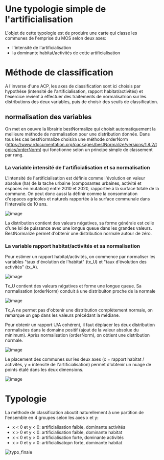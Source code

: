 # Une typologie simple de l'artificialisation

L'objet de cette typologie est de produire une carte qui classe les communes de l'emprise du MOS selon deux axes:
- l'intensité de l'artificialisation
- la dominante habitat/activités de cette artificialisation

# Méthode de classification

A l'inverse d'une ACP, les axes de classification sont ici choisis par hypothèse (intensité de l'artificialisation, rapport habitat/activités) et l'exercice revient à effectuer des traitements de normalisatrion sur les distributions des deux variables, puis de choisir des seuils de classification.

## normalisation des variables

On met en oeuvre la librairie bestNormalize qui choisit automatiquement la meilleure méthode de normalisation pour une distribution donnée. Dans tous les cas bestNormalize choisira une méthode orderNorm (https://www.rdocumentation.org/packages/bestNormalize/versions/1.8.2/topics/orderNorm) qui fonctionne selon un principe simple de classement par rang.

### La variable intensité de l'artificialisation et sa normalisation

L'intensité de l'artificialisation est définie comme l'évolution en valeur absolue (ha) de la tache urbaine (composantes urbaines, activité et espaces en mutation) entre 2010 et 2020, rapportée à la surface totale de la commune. On peut donc aussi la définir comme la consommation d'espaces agricoles et naturels rapportée à la surface communale dans l'intervalle de 10 ans.

![image](https://user-images.githubusercontent.com/11749671/170271290-5f070c2c-da0d-4851-af38-d4551e591bdd.png)

La distribution contient des valeurs négatives, sa forme générale est celle d'une loi de puissance avec une longue queue dans les grandes valeurs. BestNormalize permet d'obtenir une distribution normale autour de zéro.

### La variable rapport habitat/activités et sa normalisation

Pour estimer un rapport habitat/activités, on commence par normaliser les variables "taux d'évolution de l'habitat" (tx_U) et "taux d'évolution des activités" (tx_A).

![image](https://user-images.githubusercontent.com/11749671/170272928-c4723d31-ad0e-496a-a6fd-01d2e9d985ba.png)

Tx_U contient des valeurs négatives et forme une longue queue. Sa normalisation (orderNorm) conduit à une distribuiton proche de la normale

![image](https://user-images.githubusercontent.com/11749671/170273288-2e83c3c3-d503-4c90-8807-146bbb6459e5.png)

Tx_A ne permet pas d'obtenir une distribution complètement normale, on remarque un gap dans les valeurs précédant la médiane.

Pour obtenir un rapport U/A cohérent, il faut déplacer les deux distribution normalisées dans le domaine positif (ajout de la valeur absolue du minimum). Après normalisation (orderNorm), on obtient une distribution normale.

![image](https://user-images.githubusercontent.com/11749671/170274714-b27efa87-0c11-4380-8363-004a955c93a9.png)

Le placement des communes sur les deux axes (x = rapport habitat / activités, y = intensité de l'artificialisation) permet d'obtenir un nuage de points étalé dans les deux dimensions.

![image](https://user-images.githubusercontent.com/11749671/170277302-d57a2354-a778-4290-95ee-923a464dbe72.png)

# Typologie

La méthode de classification aboutit naturellement à une partition de l'ensemble en 4 groupes selon les axes x et y:
- x < 0 et y < 0: artificialisation faible, dominante activités
- x > 0 et y < 0: artificialisation faible, dominante habitat
- x < 0 et y > 0: artificialisation forte, dominante activités
- x > 0 et y > 0: artificialisatopn forte, dominante habitat

![typo_finale](https://user-images.githubusercontent.com/11749671/170288599-ace1acf5-e39a-49d0-9e34-476de3523b14.png)
